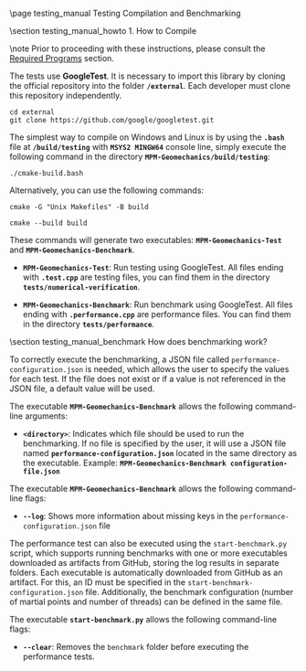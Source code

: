 \page testing_manual Testing Compilation and Benchmarking

\section testing_manual_howto 1. How to Compile

\note Prior to proceeding with these instructions, please consult the [Required Programs](#required_programs) section.

The tests use **GoogleTest**. It is necessary to import this library by cloning the official repository into the folder **`/external`**. Each developer must clone this repository independently.

```
cd external
git clone https://github.com/google/googletest.git
```

The simplest way to compile on Windows and Linux is by using the **`.bash`** file at **`/build/testing`** with **`MSYS2 MINGW64`** console line, simply execute the following command in the directory **`MPM-Geomechanics/build/testing`**:
```
./cmake-build.bash
```

Alternatively, you can use the following commands:
```
cmake -G "Unix Makefiles" -B build
```

```
cmake --build build
```

These commands will generate two executables: **`MPM-Geomechanics-Test`** and **`MPM-Geomechanics-Benchmark`**.

- **`MPM-Geomechanics-Test`**: Run testing using GoogleTest. All files ending with **`.test.cpp`** are testing files, you can find them in the directory **`tests/numerical-verification`**.

- **`MPM-Geomechanics-Benchmark`**: Run benchmark using GoogleTest. All files ending with **`.performance.cpp`** are performance files. You can find them in the directory **`tests/performance`**.

\section testing_manual_benchmark How does benchmarking work?

To correctly execute the benchmarking, a JSON file called `performance-configuration.json` is needed, which allows the user to specify the values for each test. If the file does not exist or if a value is not referenced in the JSON file, a default value will be used.

The executable **`MPM-Geomechanics-Benchmark`** allows the following command-line arguments:

* **`<directory>`**: Indicates which file should be used to run the benchmarking. If no file is specified by the user, it will use a JSON file named **`performance-configuration.json`** located in the same directory as the executable. Example: **`MPM-Geomechanics-Benchmark configuration-file.json`**

The executable **`MPM-Geomechanics-Benchmark`** allows the following command-line flags:

* **`--log`**: Shows more information about missing keys in the `performance-configuration.json` file

The performance test can also be executed using the `start-benchmark.py` script, which supports running benchmarks with one or more executables downloaded as artifacts from GitHub, storing the log results in separate folders. Each executable is automatically downloaded from GitHub as an artifact. For this, an ID must be specified in the `start-benchmark-configuration.json` file. Additionally, the benchmark configuration (number of martial points and number of threads) can be defined in the same file.

The executable **`start-benchmark.py`** allows the following command-line flags:

* **`--clear`**: Removes the `benchmark` folder before executing the performance tests.